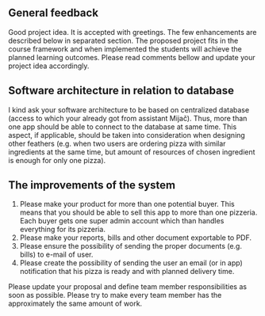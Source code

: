 ## General feedback
Good project idea. It is accepted with greetings. The few enhancements are described below in separated section. The proposed project fits in the course framework and when implemented the students will achieve the planned learning outcomes. Please read comments bellow and update your project idea accordingly. 

## Software architecture in relation to database
I kind ask your software architecture to be based on centralized database (access to which your already got from assistant Mijač). Thus, more than one app should be able to connect to the database at same time. This aspect, if applicable, should be taken into consideration when designing other feathers (e.g. when two users are ordering pizza with similar ingredients at the same time, but amount of resources of chosen ingredient is enough for only one pizza). 

## The improvements of the system
1. Please make your product for more than one potential buyer. This means that you should be able to sell this app to more than one pizzeria. Each buyer gets one super admin account which than handles everything for its pizzeria.
2. Please make your reports, bills and other document exportable to PDF.
3. Please ensure the possibility of sending the proper documents (e.g. bills) to e-mail of user. 
4. Please create the possibility of sending the user an email (or in app) notification that his pizza is ready and with planned delivery time.

Please update your proposal and define team member responsibilities as soon as possible. Please try to make every team member has the approximately the same amount of work.
